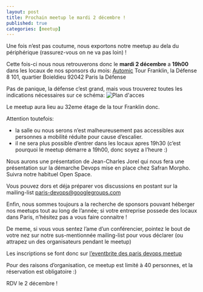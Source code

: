```yaml
---
layout: post
title: Prochain meetup le mardi 2 décembre !
published: true
categories: [meetup]
---
```


Une fois n’est pas coutume, nous exportons notre meetup au dela du périphérique (rassurez-vous on ne va pas loin) !

Cette fois-ci nous nous retrouverons donc le **mardi 2 décembre** a **19h00** dans les locaux de nos sponsors du mois: [Automic](http://www.automic.com/)
Tour Franklin, la Défense 8
101, quartier Boieldieu
92042 Paris la Défense

Pas de panique, la défense c’est grand, mais vous trouverez toutes les indications nécessaires sur ce schéma:
![Plan d'acces](http://www.orsypinstitute.com/images/articles/tour-franklin-map.png "Plan d'acces")

Le meetup aura lieu au 32eme étage de la tour Franklin donc.

Attention toutefois:

-   la salle ou nous serons n’est malheureusement pas accessibles aux personnes a mobilité réduite pour cause d’escalier.
-   il ne sera plus possible d’entrer dans les locaux apres 19h30 (c’est pourquoi le meetup démarre a 19h00, donc soyez a l’heure :)

Nous aurons une présentation de Jean-Charles Jorel qui nous fera une présentation sur la démarche Devops mise en place chez Safran Morpho. Suivra notre habituel Open Space.

Vous pouvez dors et déja préparer vos discussions en postant sur la mailing-list [paris-devops@googlegroups.com](https://groups.google.com/forum/?fromgroups#!forum/paris-devops)

Enfin, nous sommes toujours a la recherche de sponsors pouvant héberger nos meetups tout au long de l’année; si votre entreprise possede des locaux dans Paris, n’hésitez pas a vous faire connaitre !

De meme, si vous vous sentez l’ame d’un conférencier, pointez le bout de votre nez sur notre sus-mentionnée mailing-list pour vous déclarer (ou attrapez un des organisateurs pendant le meetup)

Les inscriptions se font donc sur [l’eventbrite des paris devops meetup](http://parisdevops-30.eventbrite.com)

Pour des raisons d’organisation, ce meetup est limité à 40 personnes, et la réservation est obligatoire :)

RDV le 2 décembre !
